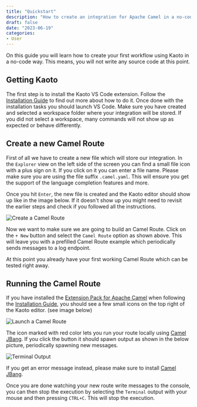 ```yaml
---
title: "Quickstart"
description: "How to create an integration for Apache Camel in a no-code way."
draft: false
date: "2023-06-19"
categories:
- User
---
```


On this guide you will learn how to create your first workflow using Kaoto in a no-code way. This means, you will not write any source code at this point.

## Getting Kaoto

The first step is to install the Kaoto VS Code extension. Follow the [Installation Guide](/docs/installation) to find out more about how to do it. Once done with the installation tasks you should launch VS Code. Make sure you have created and selected a workspace folder where your integration will be stored. If you did not select a workspace, many commands will not show up as expected or behave differently.

## Create a new Camel Route

First of all we have to create a new file which will store our integration. In the `Explorer` view on the left side of the screen you can find a small file icon with a plus sign on it. If you click on it you can enter a file name. Please make sure you are using the file suffix  `.camel.yaml`. This will ensure you get the support of the language completion features and more.

Once you hit `Enter`, the new file is created and the Kaoto editor should show up like in the image below. If it doesn't show up you might need to revisit the earlier steps and check if you followed all the instructions. 

![](/images/docs/quickstart/create-route.gif "Create a Camel Route")

Now we want to make sure we are going to build an Camel Route. Click on the `+ New` button and select the `Camel Route` option as shown above. This will leave you with a prefilled Camel Route example which periodically sends messages to a log endpoint.

At this point you already have your first working Camel Route which can be tested right away.

## Running the Camel Route

If you have installed the [Extension Pack for Apache Camel](https://marketplace.visualstudio.com/items?itemName=redhat.apache-camel-extension-pack) when following the [Installation Guide](/docs/installation), you should see a few small icons on the top right of the Kaoto editor. (see image below)

![](/images/docs/quickstart/launch-route.png "Launch a Camel Route")

The icon marked with red color lets you run your route locally using [Camel JBang](https://camel.apache.org/manual/camel-jbang.html). If you click the button it should spawn output as shown in the below picture, periodically spawning new messages. 

![](/images/docs/quickstart/terminal-output.png "Terminal Output")

If you get an error message instead, please make sure to install [Camel JBang](https://camel.apache.org/manual/camel-jbang.html).

Once you are done watching your new route write messages to the console, you can then stop the execution by selecting the `Terminal` output with your mouse and then pressing `CTRL+C`. This will stop the execution.